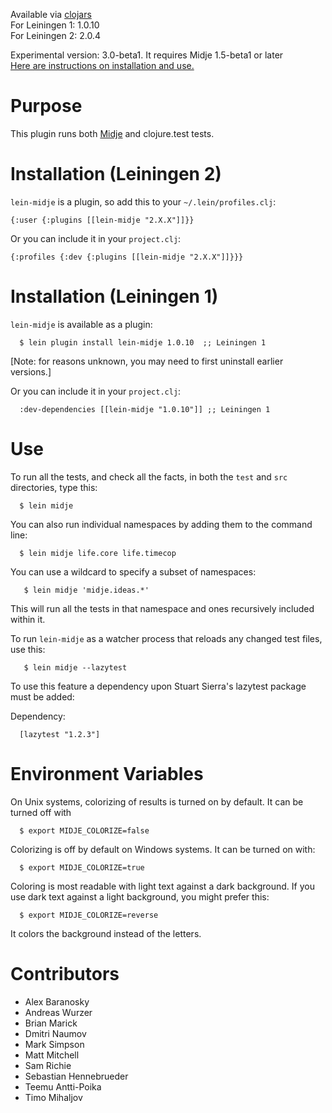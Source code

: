 Available via [clojars](http://clojars.org/search?q=lein-midje)   
For Leiningen 1: 1.0.10    
For Leiningen 2: 2.0.4       

Experimental version: 3.0-beta1. It requires Midje 1.5-beta1 or later    
[Here are instructions on installation and use.](https://github.com/marick/lein-midje/wiki/3.0-instructions)

Purpose
==========

This plugin runs both
[Midje](https://github.com/marick/Midje) and clojure.test
tests. 


Installation (Leiningen 2)
==========

`lein-midje` is a plugin, so add this to your
`~/.lein/profiles.clj`:

    {:user {:plugins [[lein-midje "2.X.X"]]}}

Or you can include it in your `project.clj`:

    {:profiles {:dev {:plugins [[lein-midje "2.X.X"]]}}}

Installation (Leiningen 1)
==========

`lein-midje` is available as a plugin:

      $ lein plugin install lein-midje 1.0.10  ;; Leiningen 1

[Note: for reasons unknown, you may need to first uninstall
earlier versions.]

Or you can include it in your `project.clj`:

      :dev-dependencies [[lein-midje "1.0.10"]] ;; Leiningen 1

Use
==========

To run all the tests, and check all the facts, in both the
`test` and `src` directories, type this:

      $ lein midje 

You can also run individual namespaces by adding them to the
command line:

      $ lein midje life.core life.timecop

You can use a wildcard to specify a subset of namespaces:

       $ lein midje 'midje.ideas.*'

This will run all the tests in that namespace and ones
recursively included within it.

To run `lein-midje` as a watcher process that reloads any
changed test files, use this:

       $ lein midje --lazytest

To use this feature a dependency upon Stuart Sierra's lazytest package must be
added:

Dependency:

      [lazytest "1.2.3"]

Environment Variables
==============

On Unix systems, colorizing of results is turned on by default. It can be
turned off with

      $ export MIDJE_COLORIZE=false

Colorizing is off by default on Windows systems. It can be
turned on with:

      $ export MIDJE_COLORIZE=true

Coloring is most readable with light text against a dark
background. If you use dark text against a light background,
you might prefer this:

      $ export MIDJE_COLORIZE=reverse

It colors the background instead of the letters.

Contributors
==========

* Alex Baranosky
* Andreas Wurzer
* Brian Marick
* Dmitri Naumov
* Mark Simpson
* Matt Mitchell
* Sam Richie
* Sebastian Hennebrueder
* Teemu Antti-Poika
* Timo Mihaljov
